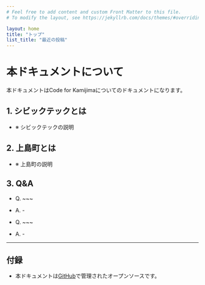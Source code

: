 ```yaml
---
# Feel free to add content and custom Front Matter to this file.
# To modify the layout, see https://jekyllrb.com/docs/themes/#overriding-theme-defaults

layout: home
title: "トップ"
list_title: "最近の投稿"
---
```

<!-- -ブログ, -団体概要,   -->

# 本ドキュメントについて
本ドキュメントはCode for Kamijimaについてのドキュメントになります。

## 1. シビックテックとは
- ※ シビックテックの説明

## 2. 上島町とは
- ※ 上島町の説明

## 3. Q&A
- Q. ~~~
- A. -

- Q. ~~~
- A. -

---


## 付録
- 本ドキュメントは[GitHub]()で管理されたオープンソースです。